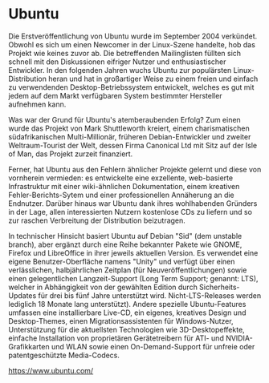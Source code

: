 # Ubuntu

Die Erstveröffentlichung von Ubuntu wurde im September 2004 verkündet. Obwohl es sich um einen Newcomer in der Linux-Szene handelte, hob das Projekt wie keines zuvor ab. Die betreffenden Mailinglisten füllten sich schnell mit den Diskussionen eifriger Nutzer und enthusiastischer Entwickler. In den folgenden Jahren wuchs Ubuntu zur populärsten Linux-Distribution heran und hat in großartiger Weise zu einem freien und einfach zu verwendenden Desktop-Betriebssystem entwickelt, welches es gut mit jedem auf dem Markt verfügbaren System bestimmter Hersteller aufnehmen kann.

Was war der Grund für Ubuntu's atemberaubenden Erfolg? Zum einen wurde das Projekt von Mark Shuttleworth kreiert, einem charismatischen südafrikanischen Multi-Millionär, früheren Debian-Entwickler und zweiter Weltraum-Tourist der Welt, dessen Firma Canonical Ltd mit Sitz auf der Isle of Man, das Projekt zurzeit finanziert.

Ferner, hat Ubuntu aus den Fehlern ähnlicher Projekte gelernt und diese von vornherein vermieden: es entwickelte eine exzellente, web-basierte Infrastruktur mit einer wiki-ähnlichen Dokumentation, einem kreativen Fehler-Berichts-Sytem und einer professionellen Annäherung an die Endnutzer. Darüber hinaus war Ubuntu dank ihres wohlhabenden Gründers in der Lage, allen interessierten Nutzern kostenlose CDs zu liefern und so zur raschen Verbreitung der Distribution beizutragen.

In technischer Hinsicht basiert Ubuntu auf Debian "Sid" (dem unstable branch), aber ergänzt durch eine Reihe bekannter Pakete wie GNOME, Firefox und LibreOffice in ihrer jeweils aktuellen Version. Es verwendet eine eigene Benutzer-Oberfläche namens "Unity" und verfügt über einen verlässlichen, halbjährlichen Zeitplan (für Neuveröffentlichungen) sowie einen gelegentlichen Langzeit-Support (Long Term Support; genannt: LTS), welcher in Abhängigkeit von der gewählten Edition durch Sicherheits-Updates für drei bis fünf Jahre unterstützt wird. Nicht-LTS-Releases werden lediglich 18 Monate lang unterstützt). Andere spezielle Ubuntu-Features umfassen eine installierbare Live-CD, ein eigenes, kreatives Design und Desktop-Themes, einen Migrationsassistenten für Windows-Nutzer, Unterstützung für die aktuellsten Technologien wie 3D-Desktopeffekte, einfache Installation von proprietären Gerätetreibern für ATI- und NVIDIA-Grafikkarten und WLAN sowie einen On-Demand-Support für unfreie oder patentgeschützte Media-Codecs.

https://www.ubuntu.com/
